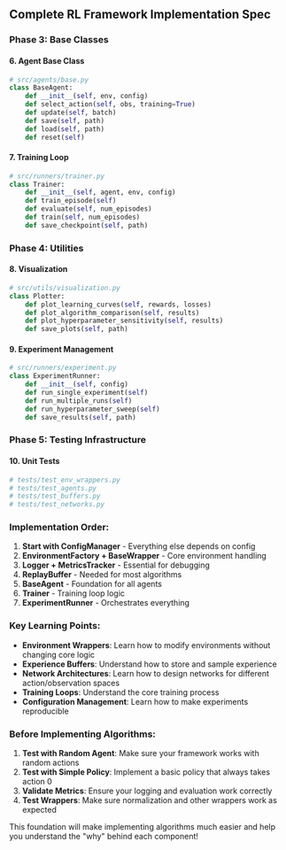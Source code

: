 
## **Complete RL Framework Implementation Spec**

### **Phase 3: Base Classes**

#### **6. Agent Base Class**
```python
# src/agents/base.py
class BaseAgent:
    def __init__(self, env, config)
    def select_action(self, obs, training=True)
    def update(self, batch)
    def save(self, path)
    def load(self, path)
    def reset(self)
```

#### **7. Training Loop**
```python
# src/runners/trainer.py
class Trainer:
    def __init__(self, agent, env, config)
    def train_episode(self)
    def evaluate(self, num_episodes)
    def train(self, num_episodes)
    def save_checkpoint(self, path)
```

### **Phase 4: Utilities**

#### **8. Visualization**
```python
# src/utils/visualization.py
class Plotter:
    def plot_learning_curves(self, rewards, losses)
    def plot_algorithm_comparison(self, results)
    def plot_hyperparameter_sensitivity(self, results)
    def save_plots(self, path)
```

#### **9. Experiment Management**
```python
# src/runners/experiment.py
class ExperimentRunner:
    def __init__(self, config)
    def run_single_experiment(self)
    def run_multiple_runs(self)
    def run_hyperparameter_sweep(self)
    def save_results(self, path)
```

### **Phase 5: Testing Infrastructure**

#### **10. Unit Tests**
```python
# tests/test_env_wrappers.py
# tests/test_agents.py
# tests/test_buffers.py
# tests/test_networks.py
```

### **Implementation Order:**

1. **Start with ConfigManager** - Everything else depends on config
2. **EnvironmentFactory + BaseWrapper** - Core environment handling
3. **Logger + MetricsTracker** - Essential for debugging
4. **ReplayBuffer** - Needed for most algorithms
5. **BaseAgent** - Foundation for all agents
6. **Trainer** - Training loop logic
7. **ExperimentRunner** - Orchestrates everything

### **Key Learning Points:**

- **Environment Wrappers**: Learn how to modify environments without changing core logic
- **Experience Buffers**: Understand how to store and sample experience
- **Network Architectures**: Learn how to design networks for different action/observation spaces
- **Training Loops**: Understand the core training process
- **Configuration Management**: Learn how to make experiments reproducible

### **Before Implementing Algorithms:**

1. **Test with Random Agent**: Make sure your framework works with random actions
2. **Test with Simple Policy**: Implement a basic policy that always takes action 0
3. **Validate Metrics**: Ensure your logging and evaluation work correctly
4. **Test Wrappers**: Make sure normalization and other wrappers work as expected

This foundation will make implementing algorithms much easier and help you understand the "why" behind each component!